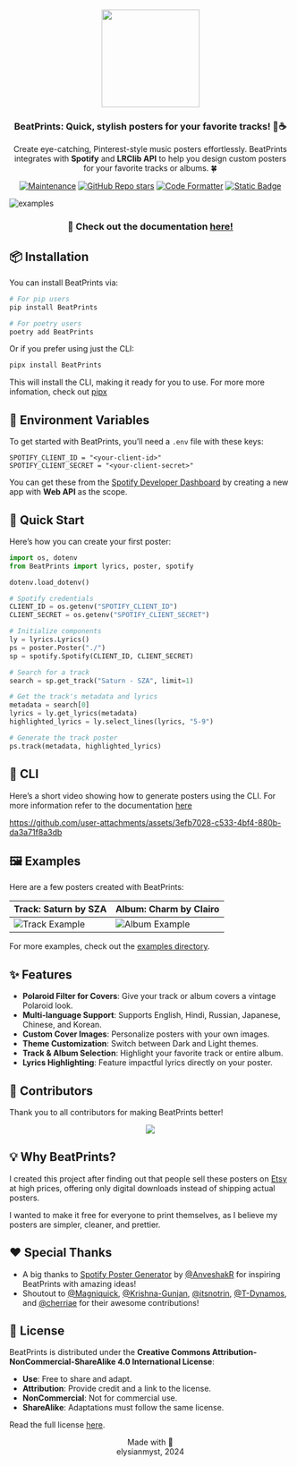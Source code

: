 <h3 align="center">
    <img src="https://i.ibb.co/CWY693F/beatprints-logo.png" width="175"/>
</h3>
<h3 align="center">
    BeatPrints: Quick, stylish posters for your favorite tracks! 🎷☕️
</h3>

<p align="center">Create eye-catching, Pinterest-style music posters effortlessly. BeatPrints integrates with <b>Spotify</b> and <b>LRClib API</b> to help you design custom posters for your favorite tracks or albums. 🍀</p>

<p align="center">
  <a href="https://gitHub.com/TrueMyst/BeatPrints/graphs/commit-activity">
    <img src="https://img.shields.io/badge/Maintained%3F-Yes-%23c4b9a6?style=for-the-badge&logo=Undertale&logoColor=%23b5a790&labelColor=%23312123" alt="Maintenance"></a>
  <a href="https://github.com/TrueMyst/BeatPrints/stargazers">
    <img alt="GitHub Repo stars" src="https://img.shields.io/github/stars/TrueMyst/BeatPrints?style=for-the-badge&logo=Apache%20Spark&logoColor=%23b5a790&labelColor=%23312123&color=%23c4b9a6"></a>
  <a href="https://github.com/psf/black">
    <img src="https://img.shields.io/badge/Code_Style-black-%23c4b9a6?style=for-the-badge&logo=CodeFactor&logoColor=%23b5a790&labelColor=%23312123" alt="Code Formatter"></a>
  <a href="https://creativecommons.org/licenses/by-nc-sa/4.0/">
    <img alt="Static Badge" src="https://img.shields.io/badge/License-CC_BY--NC--SA_4.0-%23c4b9a6?style=for-the-badge&logo=Pinboard&logoColor=%23b5a790&labelColor=%23312123"></a>
</p>

![examples](https://i.ibb.co.com/y0jKqHK/banner.png)

<h3 align="center">📔 Check out the documentation <a href="https://beatprints.readthedocs.io/en/latest/">here!</a></h3>

## 📦 Installation

You can install BeatPrints via:

```bash
# For pip users
pip install BeatPrints

# For poetry users
poetry add BeatPrints
```

Or if you prefer using just the CLI:

```bash
pipx install BeatPrints
```

This will install the CLI, making it ready for you to use.
For more more infomation, check out [pipx](https://github.com/pypa/pipx)

## 🌱 Environment Variables

To get started with BeatPrints, you’ll need a `.env` file with these keys:

```env
SPOTIFY_CLIENT_ID = "<your-client-id>"
SPOTIFY_CLIENT_SECRET = "<your-client-secret>"
```

You can get these from the [Spotify Developer Dashboard](https://developer.spotify.com/dashboard/) by creating a new app with **Web API** as the scope.


## 🚀 Quick Start

Here’s how you can create your first poster:

```python
import os, dotenv
from BeatPrints import lyrics, poster, spotify

dotenv.load_dotenv()

# Spotify credentials
CLIENT_ID = os.getenv("SPOTIFY_CLIENT_ID")
CLIENT_SECRET = os.getenv("SPOTIFY_CLIENT_SECRET")

# Initialize components
ly = lyrics.Lyrics()
ps = poster.Poster("./")
sp = spotify.Spotify(CLIENT_ID, CLIENT_SECRET)

# Search for a track
search = sp.get_track("Saturn - SZA", limit=1)

# Get the track's metadata and lyrics
metadata = search[0]
lyrics = ly.get_lyrics(metadata)
highlighted_lyrics = ly.select_lines(lyrics, "5-9")

# Generate the track poster
ps.track(metadata, highlighted_lyrics)
```

## 🥞 CLI

Here’s a short video showing how to generate posters using the CLI. For more information refer to the documentation [here](https://beatprints.readthedocs.io/en/latest/guidebook/cli.html)

https://github.com/user-attachments/assets/3efb7028-c533-4bf4-880b-da3a71f8a3db

## 🖼️ Examples

Here are a few posters created with BeatPrints:

| **Track: Saturn by SZA**                                             | **Album: Charm by Clairo**                                             |
| -------------------------------------------------------------------- | ---------------------------------------------------------------------- |
| ![Track Example](https://i.ibb.co.com/q5v8J9R/saturn-by-sza-1e3.png) | ![Album Example](https://i.ibb.co.com/TcrKKXV/charm-by-clairo-f8a.png) |

For more examples, check out the [examples directory](https://github.com/TrueMyst/BeatPrints/tree/main/examples).


## ✨ Features

- **Polaroid Filter for Covers**: Give your track or album covers a vintage Polaroid look.  
- **Multi-language Support**: Supports English, Hindi, Russian, Japanese, Chinese, and Korean.  
- **Custom Cover Images**: Personalize posters with your own images.  
- **Theme Customization**: Switch between Dark and Light themes.  
- **Track & Album Selection**: Highlight your favorite track or entire album.  
- **Lyrics Highlighting**: Feature impactful lyrics directly on your poster.


## 🤝 Contributors

Thank you to all contributors for making BeatPrints better!

<p align="center">
 <a href="https://github.com/TrueMyst/BeatPrints/graphs/contributors">
  <img src="https://contrib.rocks/image?repo=TrueMyst/BeatPrints" />
 </a>
</p>


## 💡 Why BeatPrints?

I created this project after finding out that people sell these posters on [Etsy](https://www.etsy.com/market/spotify_poster) at high prices, offering only digital downloads instead of shipping actual posters. 

I wanted to make it free for everyone to print themselves, as I believe my posters are simpler, cleaner, and prettier.


## ❤️  Special Thanks

- A big thanks to [Spotify Poster Generator](https://github.com/AnveshakR/poster-generator/) by [@AnveshakR](https://github.com/AnveshakR) for inspiring BeatPrints with amazing ideas!  
- Shoutout to [@Magniquick](https://github.com/Magniquick), [@Krishna-Gunjan](https://github.com/Krishna-Gunjan), [@itsnotrin](https://github.com/itsnotrin), [@T-Dynamos](https://github.com/T-Dynamos), and [@cherriae](https://github.com/cherriae) for their awesome contributions!


## 📜 License

BeatPrints is distributed under the **Creative Commons Attribution-NonCommercial-ShareAlike 4.0 International License**:

- **Use**: Free to share and adapt.  
- **Attribution**: Provide credit and a link to the license.  
- **NonCommercial**: Not for commercial use.  
- **ShareAlike**: Adaptations must follow the same license.  

Read the full license [here](https://github.com/TrueMyst/BeatPrints/blob/main/LICENSE).  


<p align="center">
Made with 💜 <br>
elysianmyst, 2024
</p>
